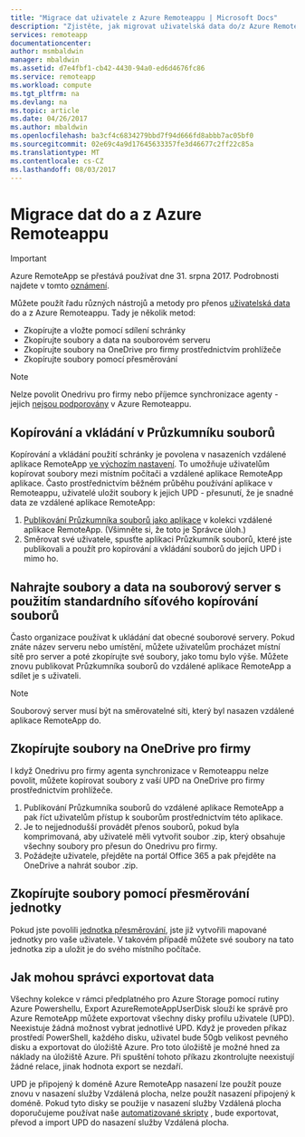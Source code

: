 ```yaml
---
title: "Migrace dat uživatele z Azure Remoteappu | Microsoft Docs"
description: "Zjistěte, jak migrovat uživatelská data do/z Azure Remoteappu."
services: remoteapp
documentationcenter: 
author: msmbaldwin
manager: mbaldwin
ms.assetid: d7e4fbf1-cb42-4430-94a0-ed6d4676fc86
ms.service: remoteapp
ms.workload: compute
ms.tgt_pltfrm: na
ms.devlang: na
ms.topic: article
ms.date: 04/26/2017
ms.author: mbaldwin
ms.openlocfilehash: ba3cf4c6834279bbd7f94d666fd8abbb7ac05bf0
ms.sourcegitcommit: 02e69c4a9d17645633357fe3d46677c2ff22c85a
ms.translationtype: MT
ms.contentlocale: cs-CZ
ms.lasthandoff: 08/03/2017
---
```

# <a name="how-to-migrate-data-into-and-out-of-azure-remoteapp"></a>Migrace dat do a z Azure Remoteappu
> [!IMPORTANT]
> Azure RemoteApp se přestává používat dne 31. srpna 2017. Podrobnosti najdete v tomto [oznámení](https://go.microsoft.com/fwlink/?linkid=821148).
> 
> 

Můžete použít řadu různých nástrojů a metody pro přenos [uživatelská data](remoteapp-upd.md) do a z Azure Remoteappu. Tady je několik metod:

* Zkopírujte a vložte pomocí sdílení schránky
* Zkopírujte soubory a data na souborovém serveru
* Zkopírujte soubory na OneDrive pro firmy prostřednictvím prohlížeče
* Zkopírujte soubory pomocí přesměrování

> [!NOTE]
> Nelze povolit Onedrivu pro firmy nebo příjemce synchronizace agenty - jejich [nejsou podporovány](remoteapp-onedrive.md) v Azure Remoteappu.
> 
> 

## <a name="use-copy-and-paste-in-file-explorer"></a>Kopírování a vkládání v Průzkumníku souborů
Kopírování a vkládání použití schránky je povolena v nasazeních vzdálené aplikace RemoteApp [ve výchozím nastavení](remoteapp-redirection.md). To umožňuje uživatelům kopírovat soubory mezi místním počítači a vzdálené aplikace RemoteApp aplikace. Často prostřednictvím běžném průběhu používání aplikace v Remoteappu, uživatelé uložit soubory k jejich UPD - přesunutí, že je snadné data ze vzdálené aplikace RemoteApp:

1. [Publikování Průzkumníka souborů jako aplikace](remoteapp-publish.md) v kolekci vzdálené aplikace RemoteApp. (Všimněte si, že toto je Správce úloh.)
2. Směrovat své uživatele, spusťte aplikaci Průzkumník souborů, které jste publikovali a použít pro kopírování a vkládání souborů do jejich UPD i mimo ho.

## <a name="upload-files-and-data-to-a-file-server-by-using-standard-network-file-copy"></a>Nahrajte soubory a data na souborový server s použitím standardního síťového kopírování souborů
Často organizace používat k ukládání dat obecné souborové servery. Pokud znáte název serveru nebo umístění, můžete uživatelům procházet místní sítě pro server a poté zkopírujte své soubory, jako tomu bylo výše. Můžete znovu publikovat Průzkumníka souborů do vzdálené aplikace RemoteApp a sdílet je s uživateli.

> [!NOTE]
> Souborový server musí být na směrovatelné síti, který byl nasazen vzdálené aplikace RemoteApp do.
> 
> 

## <a name="copy-files-to-onedrive-for-business"></a>Zkopírujte soubory na OneDrive pro firmy
I když Onedrivu pro firmy agenta synchronizace v Remoteappu nelze povolit, můžete kopírovat soubory z vaší UPD na OneDrive pro firmy prostřednictvím prohlížeče. 

1. Publikování Průzkumníka souborů do vzdálené aplikace RemoteApp a pak říct uživatelům přístup k souborům prostřednictvím této aplikace. 
2. Je to nejjednodušší provádět přenos souborů, pokud byla komprimovaná, aby uživatelé měli vytvořit soubor .zip, který obsahuje všechny soubory pro přesun do Onedrivu pro firmy.
3. Požádejte uživatele, přejděte na portál Office 365 a pak přejděte na OneDrive a nahrát soubor .zip.

## <a name="copy-files-by-using-drive-redirection"></a>Zkopírujte soubory pomocí přesměrování jednotky
Pokud jste povolili [jednotka přesměrování](remoteapp-redirection.md), jste již vytvořili mapované jednotky pro vaše uživatele. V takovém případě můžete své soubory na tato jednotka zip a uložit je do svého místního počítače.

## <a name="how-administrators-can-export-data"></a>Jak mohou správci exportovat data

Všechny kolekce v rámci předplatného pro Azure Storage pomocí rutiny Azure Powershellu, Export AzureRemoteAppUserDisk slouží ke správě pro Azure RemoteApp můžete exportovat všechny disky profilu uživatele (UPD).  Neexistuje žádná možnost vybrat jednotlivé UPD.  Když je proveden příkaz prostředí PowerShell, každého disku, uživatel bude 50gb velikost pevného disku a exportovat do úložiště Azure.  Pro toto úložiště je možné hned za náklady na úložiště Azure.  Při spuštění tohoto příkazu zkontrolujte neexistují žádné relace, jinak hodnota export se nezdaří.

UPD je připojený k doméně Azure RemoteApp nasazení lze použít pouze znovu v nasazení služby Vzdálená plocha, nelze použít nasazení připojený k doméně.  Pokud tyto disky se použije v nasazení služby Vzdálená plocha doporučujeme používat naše [automatizované skripty](https://github.com/arcadiahlyy/aramigration) , bude exportovat, převod a import UPD do nasazení služby Vzdálená plocha.

